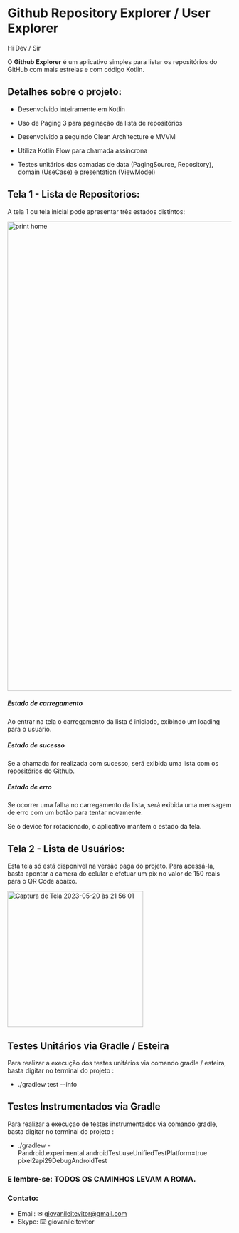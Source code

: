 # Github Repository Explorer / User Explorer

Hi Dev / Sir

O **Github Explorer** é um aplicativo simples para listar os repositórios do GitHub com mais estrelas e com código Kotlin.

## Detalhes sobre o projeto:

- Desenvolvido inteiramente em Kotlin

- Uso de Paging 3 para paginação da lista de repositórios

- Desenvolvido a seguindo Clean Architecture e MVVM

- Utiliza Kotlin Flow para chamada assíncrona

- Testes unitários das camadas de data (PagingSource, Repository), domain (UseCase) e presentation (ViewModel)

## Tela 1 - Lista de Repositorios:

A tela 1 ou tela inicial pode apresentar três estados distintos:

<img width="1053" alt="print home" src="https://user-images.githubusercontent.com/27828713/239715949-4d260c65-c661-4a71-9d92-79a067f35397.jpeg">

##### Estado de carregamento

Ao entrar na tela o carregamento da lista é iniciado, exibindo um loading para o usuário.

##### Estado de sucesso

Se a chamada for realizada com sucesso, será exibida uma lista com os repositórios do Github.

##### Estado de erro

Se ocorrer uma falha no carregamento da lista, será exibida uma mensagem de erro com um botão para tentar novamente.

Se o device for rotacionado, o aplicativo mantém o estado da tela.


## Tela 2 - Lista de Usuários:

Esta tela só está disponivel na versão paga do projeto. Para acessá-la, basta apontar a camera do celular e efetuar um pix no valor de 150 reais para o QR Code abaixo.

<img width="305" alt="Captura de Tela 2023-05-20 às 21 56 01" src="https://github.com/giovanileitevitor/Test-Softteck/assets/27828713/c5c426c9-f086-433b-a4be-e6f4d2ce1ba2">



## Testes Unitários via Gradle / Esteira

Para realizar a execução dos testes unitários via comando gradle / esteira, basta digitar no terminal do projeto :
- ./gradlew test --info


## Testes Instrumentados via Gradle

Para realizar a execuçao de testes instrumentados via comando gradle, basta digitar no terminal do projeto :
- ./gradlew -Pandroid.experimental.androidTest.useUnifiedTestPlatform=true pixel2api29DebugAndroidTest


### E lembre-se: TODOS OS CAMINHOS LEVAM A ROMA.


### Contato:
- Email: ✉︎ giovanileitevitor@gmail.com
- Skype: ⌨️ giovanileitevitor